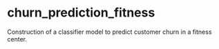 # churn_prediction_fitness
Construction of a classifier model to predict customer churn in a fitness center.
